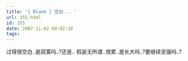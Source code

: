 ```yaml
---
title: '{ Blank } 空白... '
url: 355.html
id: 355
date: 2007-11-02 00:02:18
tags:
---
```


过得很空白..是寂寞吗..?还是.. 假装无所谓..很累..是长大吗..?要继续坚强吗..?